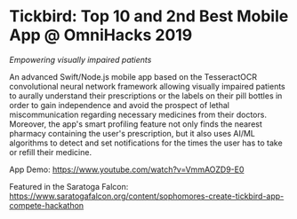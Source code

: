 # Tickbird: Top 10 and 2nd Best Mobile App @ OmniHacks 2019
*Empowering visually impaired patients*

An advanced Swift/Node.js mobile app based on the TesseractOCR convolutional neural network framework allowing visually impaired patients to aurally understand their prescriptions or the labels on their pill bottles in order to gain independence and avoid the prospect of lethal miscommunication regarding necessary medicines from their doctors. Moreover, the app's smart profiling feature not only finds the nearest pharmacy containing the user's prescription, but it also uses AI/ML algorithms to detect and set notifications for the times the user has to take or refill their medicine.


App Demo: https://www.youtube.com/watch?v=VmmAOZD9-E0

Featured in the Saratoga Falcon: https://www.saratogafalcon.org/content/sophomores-create-tickbird-app-compete-hackathon
